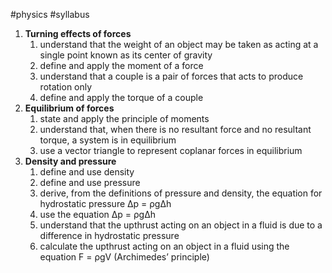 #physics #syllabus 

1. **Turning effects of forces**
	1. understand that the weight of an object may be taken as acting at a single point known as its center of gravity
	2. define and apply the moment of a force
	3. understand that a couple is a pair of forces that acts to produce rotation only
	4. define and apply the torque of a couple
2. **Equilibrium of forces**
	1. state and apply the principle of moments
	2. understand that, when there is no resultant force and no resultant torque, a system is in equilibrium
	3. use a vector triangle to represent coplanar forces in equilibrium
3. **Density and pressure**
	1. define and use density
	2. define and use pressure
	3. derive, from the definitions of pressure and density, the equation for hydrostatic pressure ∆p = ρg∆h
	4. use the equation ∆p = ρg∆h
	5. understand that the upthrust acting on an object in a fluid is due to a difference in hydrostatic pressure
	6. calculate the upthrust acting on an object in a fluid using the equation F = ρgV (Archimedes’ principle)
